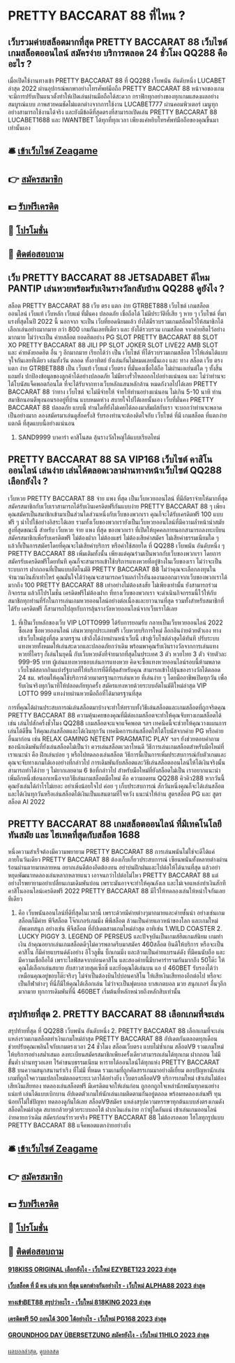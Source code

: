 # PRETTY BACCARAT 88 ที่ไหน ?
## เว็บรวมค่ายสล็อตมากที่สุด PRETTY BACCARAT 88 เว็บไซต์ เกมสล็อตออนไลน์ สมัครง่าย บริการตลอด 24 ชั่วโมง QQ288 คืออะไร ?
เมื่อเปิดใช้งานทางเข้า PRETTY BACCARAT 88 ที่ QQ288 เว็บพนัน อันดับหนึ่ง LUCABET ล่าสุด 2022 ผ่านอุปกรณ์พกพาอย่างโทรศัพท์มือถือ PRETTY BACCARAT 88 หน้าจอของเกมจะมีการปรับเป็นแนวตั้งทำให้เปิดเล่นผ่านมือถือได้สะดวก กราฟิกทุกอย่างของทุกเกมแสดงผลอย่างสมบูรณ์แบบ ภาพสวยคมชัดไม่แตกต่างจากการใช้งาน LUCABET777 ผ่านคอมพิวเตอร์ เมนูทุกอย่างสามารถใช้งานได้จริง และยังมีข้อดีที่สุดตรงที่สามารถเปิดเล่น PRETTY BACCARAT 88 LUCABET1688 และ IWANTBET ได้ทุกที่ทุกเวลา เพียงแค่หยิบโทรศัพท์มือถือของคุณขึ้นมาเท่านั้นเอง

## 🛎 [เข้าเว็บไซต์ Zeagame](https://bit.ly/3SdLNi2)
## 👉 [สมัครสมาชิก](https://bit.ly/3SdLNi2)
## 💵 [รับฟรีเครดิต](https://bit.ly/3dyRKHj)
## 👑 [โปรโมชั่น](https://bit.ly/3dyRKHj)
## 📱 [ติดต่อสอบถาม](https://bit.ly/3dyRKHj)

## เว็บ PRETTY BACCARAT 88 JETSADABET ดีไหม PANTIP เล่นหวยพร้อมรับเงินรางวัลกลับบ้าน QQ288 ดูยังไง ?
สล็อต PRETTY BACCARAT 88 เว็บ ตรง แตก ง่าย GTRBET888 เว็บไซต์ เกมสล็อตออนไลน์ เว็บแท้ เว็บหลัก เว็บแม่ ที่มั่นคง ปลอดภัย เชื่อถือได้ ไม่มีประวัติที่เสีย ๆ หาย ๆ เว็บไซต์ ที่มาแรงที่สุดในปี 2022 นี้ นอกจาก จะเป็น เว็บที่ยอดนิยมแล้ว ยังได้มีรวบรวมเกมสล็อตไว้ให้สมาชิกได้เลือกเล่นอย่างมากมาย กว่า 800 เกมกันเลยทีเดียว และ ยังได้รวบรวม เกมสล็อต จากค่ายฮิตไว้อย่างมากมาย ไม่ว่าจะเป็น ค่ายสล็อต ยอดฮิตอย่าง PG SLOT PRETTY BACCARAT 88 SLOT XO PRETTY BACCARAT 88 JILI PP SLOT JOKER SLOT LIVE22 AMB SLOT และ ค่ายดังยอดฮิต อื่น ๆ อีกมากมาย เรียกได้ว่า เป็น เว็บไซต์ ที่ได้รวบรวมเกมสล็อต ไว้ให้เล่นได้แบบจุใจกันเลยทีเดียว เล่นทั้งวัน ตลอด ทั้งอาทิตย์ ยังเล่นกันไม่หมดเลยนั้นเอง และ ทาง สล็อต เว็บ ตรง แตก ง่าย GTRBET888 เป็น เว็บแท้ เว็บแม่ เว็บตรง ที่มั่นคงเชื่อได้ถือ ไม่ผ่านเอเย่นต์ใด ๆ ทั้งสิ้น แถมยัง ปกป้องข้อมูลของลูกค้าได้อย่างปลอดภัย ไม่มีทางรั่วไหลออกไปอย่างแน่นอน และ ไม่ว่าท่านจะได้โบนัสแจ็คพอตก้อนโต ที่จะได้รับจากทางเว็บหลักแสนหลักล้าน หมดกังวลไปได้เลย PRETTY BACCARAT 88 ว่าทาง เว็บไซต์ จะไม่มีจ่ายให้ จ่ายให้ท่านอย่างแน่นอน ไม่เกิน 5-10 นาที ท่านสมาชิกนอนตีพุงนอนรออยู่ที่บ้าน แบบหมดห่วง สบายใจไปได้เลยนั้นเอง เว็บที่มั่นคง PRETTY BACCARAT 88 ปลอดภัย แบบนี้ ท่านใดที่ยังไม่เคยได้ลองมาสัมผัสกับเรา จะบอกว่าท่านจะพลาดเป็นอย่างมาก ลองสมัครมาเล่นดูสักครั้งสิ รับรองท่านจะต้องติดใจกับ เว็บไซต์ ที่มี เกมสล็อต ที่แตกง่าย แตกดี ที่สุดแบบนี้อย่างแน่นอน
1. SAND9999 บาคาร่า คาสิโนสด ลุ้นรางวัลใหญ่ได้แบบเรียลไทม์

## PRETTY BACCARAT 88 SA VIP168 เว็บไซต์ คาสิโน ออนไลน์ เล่นง่าย เล่นได้ตลอดเวลาผ่านทางหน้าเว็บไซต์ QQ288 เลือกยังไง ?
เว็บหวย PRETTY BACCARAT 88 จ่าย แพง ที่สุด เป็นเว็บหวยออนไลน์ ที่มีอัตราจ่ายให้มากที่สุด สมัครสมาชิกกับเว็บเราสามารถได้รับเงินเครดิตฟรีกันแบบง่าย PRETTY BACCARAT 88 ๆ เพียงคุณสมัครเป็นสมาชิกเข้ามาเป็นส่วนใดส่วนหนึ่งกับเว็บของพวกเรา คุณก็จะได้รับเครดิตฟรี 100 แบบฟรี ๆ นำไปใช้อย่างอิสระได้เลย รวมทั้งเว็บของพวกเรายังเป็นเว็บหวยออนไลน์ที่มีความล้ำหน้านำสมัยสูงที่สุดขณะนี้ สำหรับ เว็บหวย จ่าย แพง ที่สุด ของพวกเรา ที่เปิดให้บุคคลภายนอกสามารถลงทะเบียนสมัครสมาชิกเพื่อรับเครดิตฟรี ไม่ต้องฝาก ไม่ต้องแชร์ ไม่ต้องเสียค่าสมัคร ไม่เสียค่าธรรมเนียมใด ๆ แล้วก็เป็นการสมัครโดยที่คุณจะไม่เสียค่าบริการ หรือค่าใช้สอยใด ที่ QQ288 เว็บพนัน อันดับหนึ่ง ๆ PRETTY BACCARAT 88 เพิ่มเติมทั้งนั้น เพียงแต่คุณร่วมเป็นพวกกับเว็บของพวกเรา โดยการ สมัครรับเครดิตฟรีโดยทันที คุณก็จะสามารถเข้าใช้บริการแทงหวยที่อยู่ข้างในเว็บของเรา ไม่ว่าจะเป็นระบบการ ฝากถอนที่เป็นแบบอัตโนมัติ PRETTY BACCARAT 88 ไม่ว่าคุณจะเลือกลงทุนในจำนวนเงินสักเท่าไหร่ คุณมั่นใจได้ว่าคุณจะสามารถคว้าผลกำไรอันงดงามออกมาจากเว็บของพวกเราได้มากถึง 100 PRETTY BACCARAT 88 เท่าอย่างไม่ต้องสงสัย ไม่เพียงเท่านั้น ยังสามารถร่วมกิจกรรม แล้วก็โปรโมชั่น เครดิตฟรีไม่ต้องฝาก ที่ทางเว็บของพวกเรา จะดำเนินกิจกรรมนี้ไว้ให้กับสมาชิกทุกท่านที่รักในการเล่นเกมหวยออนไลน์อย่างต่อเนื่องและยาวนานที่สุด รวมทั้งสำหรับสมาชิกที่ได้รับ เครดิตฟรี ก็สามารถไปลุยกับการลุ้นรางวัลหวยออนไลน์จากเว็บเราได้เลย
1. ที่เป็นเว็บหลักของเว็บ VIP LOTTO999 ได้รับการยอมรับ กลายเป็นเว็บหวยออนไลน์ 2022 ซื้อเลข ซื้อหวยออนไลน์ เล่นหวยทุกประเภทฟรี เว็บหวยบริการใหม่ ล็อกอินง่ายด้วยตัวเอง ทางเข้าเว็บใหม่สูงที่สุด มาตรฐาน เข้าถึงได้ง่ายผ่านหน้าเว็บนี้ เข้าสู่เว็บไซต์ล่าสุดได้ทันที ปรับระบบแทงหวยทั้งหมดให้เล่นสะดวกและปลอดภัยกว่าเดิม พร้อมพาคุณรับเงินรางวัลจากการเล่นแทงหวยที่ใครๆ ก็เล่นในยุคนี้ กับเว็บหวยดังที่จ่ายมากที่สุดในประเทศ 3 ตัว หวยไทย 3 ตัว จ่ายตัวละ 999-95 บาท ผู้เล่นแทงหวยชอบเล่นการแทงหวย คิดจะซื้อแทงหวยออนไลน์รอบนี้ห้ามพลาด เว็บไซต์สลากกินแบ่งรัฐบาลที่ให้บริการที่ดีที่สุดสำหรับคุณ สามารถเข้าไปลุ้นของรางวัลได้ตลอด 24 ชม. พร้อมให้คุณใช้บริการด้วยมาตรฐานการเล่นหวย ที่เล่นง่าย ๆ โดยมืออาชีพเปิดทุกวัน เพื่อรับเงินจริงทุกวินาทีให้ปลอดภัยทุกครั้ง สมัครแทงหวยด้วยระบบอัตโนมัติใหม่ล่าสุด VIP LOTTO 999 แทงง่ายผ่านหวยมือถือที่ได้มาตรฐานที่สุด

การที่คุณได้ผ่านประสบการณ์เล่นสล็อตมาบ้างจะทำให้ทราบทั้งวิธีเล่นสล็อตและเกมสล็อตที่ถูกจริตคุณ PRETTY BACCARAT 88 ความคุ้นเคยของคุณที่มีต่อเกมสล็อตจะทำให้คุณจับทางเกมสล็อตได้ เช่น เล่นไปสักครึ่งชั่วโมง QQ288 เกมสล็อตจะแจกแจ็คพอต ฯลฯ เทคนิคนี้จะช่วยให้คุณวางแผนการเล่นได้ดีขึ้น ให้คุณเล่นสล็อตและได้เงินทุกวัน
เทคนิคการเล่นสล็อตให้ได้โบนัสจากค่าย PG หรือค่ายอื่นมาก่อน เช่น RELAX GAMING NETENT PRAGMATIC PLAY ฯลฯ ยังช่วยตอบคำถามของนักเดิมพันที่ยังเล่นสล็อตไม่เป็นว่า ควรเล่นสล็อตเวลาไหนดี วิธีการเล่นเกมสล็อตสำหรับมือใหม่ที่เราแนะนำ คือ ฝึกเล่นบ่อย ๆ หรือไปทดลองเล่นสล็อต วิธีการนี้เป็นการเพิ่มประสบการณ์กับตัวเกมและคุณจะจับทางเกมได้เองอย่างที่กล่าวไป
การเดิมพันกับสล็อตและวิธีเล่นสล็อตออนไลน์ให้ได้เงินจริงนั้น สามารถทำได้ง่าย ๆ ไม่ยากเลยตาม 6 ข้อที่กล่าวไป สำหรับมือใหม่ที่ยังสล็อตไม่เป็น เราอยากแนะนำเพิ่มอีกหนึ่งข้อนอกเหนือจากวิธีเล่นเกมสล็อตมือใหม่ คือ ความอดทน QQ288 คิวคิว288 หากวันนี้คุณยังเล่นได้กำไรไม่เยอะ อย่าเพิ่งน้อยใจไป ค่อย ๆ เก็บประสบการณ์ สักวันหนึ่งคุณก็จะได้เล่นสล็อตและได้เงินทุกวันหรือเล่นสล็อตได้เงินเป็นแสนตามที่ใจหวัง
แนะนำให้อ่าน สูตรสล็อต PG และ สูตรสล็อต AI 2022

## PRETTY BACCARAT 88 เกมสล็อตออนไลน์ ที่มีเทคโนโลยีทันสมัย และ ไฮเทคที่สุดกับสล็อต 1688
หนึ่งความสำเร็จต้องมีความพยายาม PRETTY BACCARAT 88 การเล่นพนันไม่ใช่จะดีได้แค่ภายในวันเดียว PRETTY BACCARAT 88 ต้องเก็บเกี่ยวประสบการณ์ เซียนพนันทั้งหลายต่างผ่านร้อนผ่านตายมาหลายหน อยากเล่นดีต้องอึดต้องทน อย่าบ่นฝึกฝนและไปต่อให้ได้นานที่สุด แล้วอย่าหยุดพัฒนาทดลองเล่นหลากหลายแนว เอาจนกว่าไปต่อไม่ไหว PRETTY BACCARAT 88 แต่อย่างไรพยายามอย่าเปลี่ยนเกมเดิมพันบ่อน เพราะมันอาจจะทำให้คุณลังเล และไม่เจอแหล่งทำเงินสักที คาสิโนออนไลน์เครดิตฟรี 2022 PRETTY BACCARAT 88 มีไว้ให้ทดลองเล่นให้หนำใจกันเลยทีเดียว
1. คือ เว็บพนันออนไลน์ที่ดีที่สุดในเวลานี้ เพราะด้วยมีค่ายต่างๆมากมายและค่ายชั้นนำ อย่างเช่นเกมสล็อตก็มีค่าย พีจีสล็อต โจ๊กเกอร์เกมมิ่ง พีพีสล็อต ล้วนเป็นค่ายแถวหน้าของโลก และเกมใหม่อัพเดทสนุก อย่างเช่น พีจีสล็อต ที่อัปเดตสามเกมใหม่ล่าสุด อาทิเช่น 1.WILD COASTER 2. LUCKY PIGGY 3. LEGEND OF PERSEUS และปัจจุบันเป็นเกมส์ฮิตเกมส์นิยม เกมทำเงิน ถ้าคุณอยากเล่นเกมสล็อตดีๆไม่ควรพลาดรีบมาสมัคร 460สล็อต ยินดีให้บริการ หรือจะเป็นคาสิโน ก็มีค่ายแบรนด์ดังอย่าง อีโวลูชั่น บิ๊กเกมมิ่ง และล้วนเป็นค่ายแบรนด์ดัง ที่มีคนนับถือ และมีความเชื่อถือได้ เพราะไลฟ์สดจากบ่อนคาสิโน และสองค่ายนี้มีบาคาร่ารวมกันมากถึง 50โต๊ะ ให้คุณได้เลือกเล่นสบาย กับสาวสวยสุดเซ็กซี่ และยิ่งคุณได้เล่นบน แอ ป 460BET รับรองได้ว่าเหมือนคุณอยู่ขอบโต๊ะจริงๆ ไม่จำเป็นต้องบินไปบ่อนคาสิโน ให้เสียเงินเสียทองอีกต่อไป หรือจะเป็นกีฬาต่างๆ ที่นี่ก็มีให้คุณได้เลือกเล่น ไม่ว่าจะเป็นฟุตบอล บาสเกตบอล มวย สนุกเกอร์ อื่นๆอีกมากมาย ทุกการเดิมพันที่นี่ 460BET เริ่มต้นที่หลักหน่วยถึงหลักสิบเท่านั้น

## สรุปท้ายที่สุด 2. PRETTY BACCARAT 88 เลือกเกมที่จะเล่น
สรุปท้ายที่สุด ที่ QQ288 เว็บพนัน อันดับหนึ่ง 2. PRETTY BACCARAT 88 เลือกเกมที่จะเล่น แหล่งรวมเกมสล็อตทำเงินเกมใหม่ล่าสุด PRETTY BACCARAT 88 อัปเดตกันตลอดทุกเดือน ช่วยปรับคุณเพลินใจกับเกมตรงเวลา 24 ชั่วโมง สล็อตเว็บตรง แบบไม่ซ้ำเกม สล็อตV9 รวมเกมใหม่ ให้บริการอย่างสม่ำเสมอ ลงทะเบียนสมัครสมาชิกเพียงครั้งเดียวสามารถเล่นได้ทุกเกม ฝากถอน ไม่มี ขั้นต่ำ ผ่านทรูวอเลท ไร้ค่าขนบธรรมเนียม หารายได้ออนไลน์ได้ทุกแห่ง PRETTY BACCARAT 88 บนความสนุกสนานร่าเริง ที่ไม่มี ที่หมด รวมเกมที่ถูกคัดสรรเกมมาอย่างดีเยี่ยม ตอบปัญหานักเล่นเกมที่ถูกใจความแปลกใหม่ตลอดระยะเวลาได้อย่างยิ่ง เว็บตรงสล็อตV9 บริการเกมใหม่ เข้าเล่นไม่ต้องเสียเงินเสียทอง ทดลองเล่นสล็อตฟรี มีเครดิตแจกให้เล่นก่อน ถูกอกถูกใจเหล่านักพนันทุกคนอย่างแน่แท้ เล่นได้แบบเบิกบาน อัปเดตตัวเกมให้นักเล่นเกมติดตามกันอยู่ตลอด พร้อมทดลองเล่นฟรี ทุนน้อยก็ไม่ใช่ปัญหา ทดลองดูกันได้เลย สล็อตV9สมัคร แหล่งสรุปความหรรษาทุกต้นแบบส่งตรงเกมดัง สล็อตใหม่ล่าสุด สบายกล้วยๆด้วยระบบออโต้ ฝากเงินเล่นง่าย กว่าผู้ใดกันแน่ เข้าเล่นเกมออนไลน์ง่ายดายกว่าเดิม สมัครก่อนร่ำรวยจริง PRETTY BACCARAT 88 ไม่ต้องรอคอย ไฮโลทุกรูปแบบ PRETTY BACCARAT 88 แจ็คพอตแตกง่ายอย่างยิ่ง

## 🛎 [เข้าเว็บไซต์ Zeagame](https://bit.ly/3SdLNi2)
## 👉 [สมัครสมาชิก](https://bit.ly/3SdLNi2)
## 💵 [รับฟรีเครดิต](https://bit.ly/3dyRKHj)
## 👑 [โปรโมชั่น](https://bit.ly/3dyRKHj)
## 📱 [ติดต่อสอบถาม](https://bit.ly/3dyRKHj)

#### [918KISS ORIGINAL เลือกยังไง - เว็บใหม่ EZYBET123 2023 ล่าสุด](https://atom.io/themes/918kiss%20original%20เลือกยังไง%20-%20เว็บใหม่%20ezybet123%202023%20ล่าสุด)
#### [เว็บสล็อต ที่ มี คน เล่น มาก ที่สุด แตกต่างกันอย่างไร - เว็บใหม่ ALPHA88 2023 ล่าสุด](https://atom.io/themes/เว็บสล็อต%20ที่%20มี%20คน%20เล่น%20มาก%20ที่สุด%20แตกต่างกันอย่างไร%20-%20เว็บใหม่%20alpha88%202023%20ล่าสุด)
#### [ทางเข้าBET88 สรุปว่าอะไร - เว็บใหม่ 818KING 2023 ล่าสุด](https://atom.io/themes/ทางเข้าbet88%20สรุปว่าอะไร%20-%20เว็บใหม่%20818king%202023%20ล่าสุด)
#### [เครดิตฟรี 50 ถอนได้ 300 ได้อย่างไร - เว็บใหม่ PG168 2023 ล่าสุด](https://atom.io/themes/เครดิตฟรี%2050%20ถอนได้%20300%20ได้อย่างไร%20-%20เว็บใหม่%20pg168%202023%20ล่าสุด)
#### [GROUNDHOG DAY ÜBERSETZUNG สมัครยังไง - เว็บใหม่ 11HILO 2023 ล่าสุด](https://atom.io/themes/groundhog%20day%20übersetzung%20สมัครยังไง%20-%20เว็บใหม่%2011hilo%202023%20ล่าสุด)

[ผลบอลล่าสุด](https://siamsport.tv "ผลบอลล่าสุด"), [ดูบอลสด](https://siamsport.tv/ดูบอลสด "ดูบอลสด")
